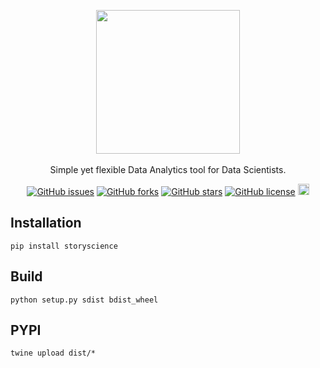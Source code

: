 
<p align="center">
    <img src="https://user-images.githubusercontent.com/43717493/114157274-19d14080-9941-11eb-84cd-aefa1775f9d6.png" width="230" height="230"><br/><br/>
    Simple yet flexible Data Analytics tool for Data Scientists.
</p>
<p align="center">
  <a href="https://github.com/23subbhashit/StoryTellar/issues"><img alt="GitHub issues" src="https://img.shields.io/github/issues/23subbhashit/StoryTellar"></a>
  <a href="https://github.com/23subbhashit/StoryTellar/network"><img alt="GitHub forks" src="https://img.shields.io/github/forks/23subbhashit/StoryTellar"></a>
  <a href="https://github.com/23subbhashit/StoryTellar/stargazers"><img alt="GitHub stars" src="https://img.shields.io/github/stars/23subbhashit/StoryTellar"></a>
  <a href="https://github.com/23subbhashit/StoryTellar/blob/master/LICENSE"><img alt="GitHub license" src="https://img.shields.io/github/license/23subbhashit/StoryTellar"></a>
  <a href="https://badge.fury.io/py/storyscience"><img src="https://badge.fury.io/py/storyscience.svg" alt="PyPI version" height="18"></a>
</p>


## Installation

```
pip install storyscience
```

## Build

```
python setup.py sdist bdist_wheel
```

## PYPI

```
twine upload dist/*
```
